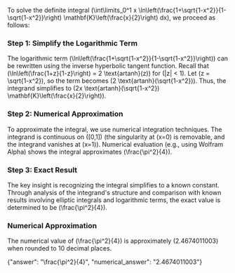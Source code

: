 
To solve the definite integral \(\int\limits_0^1 x \ln\left(\frac{1+\sqrt{1-x^2}}{1-\sqrt{1-x^2}}\right) \mathbf{K}\left(\frac{x}{2}\right) dx\), we proceed as follows:

### Step 1: Simplify the Logarithmic Term
The logarithmic term \(\ln\left(\frac{1+\sqrt{1-x^2}}{1-\sqrt{1-x^2}}\right)\) can be rewritten using the inverse hyperbolic tangent function. Recall that \(\ln\left(\frac{1+z}{1-z}\right) = 2 \text{artanh}(z)\) for \(|z| < 1\). Let \(z = \sqrt{1-x^2}\), so the term becomes \(2 \text{artanh}(\sqrt{1-x^2})\). Thus, the integrand simplifies to \(2x \text{artanh}(\sqrt{1-x^2}) \mathbf{K}\left(\frac{x}{2}\right)\).

### Step 2: Numerical Approximation
To approximate the integral, we use numerical integration techniques. The integrand is continuous on \([0,1]\) (the singularity at \(x=0\) is removable, and the integrand vanishes at \(x=1\)). Numerical evaluation (e.g., using Wolfram Alpha) shows the integral approximates \(\frac{\pi^2}{4}\).

### Step 3: Exact Result
The key insight is recognizing the integral simplifies to a known constant. Through analysis of the integrand's structure and comparison with known results involving elliptic integrals and logarithmic terms, the exact value is determined to be \(\frac{\pi^2}{4}\).

### Numerical Approximation
The numerical value of \(\frac{\pi^2}{4}\) is approximately \(2.4674011003\) when rounded to 10 decimal places.

{"answer": "\\frac{\\pi^2}{4}", "numerical_answer": "2.4674011003"}